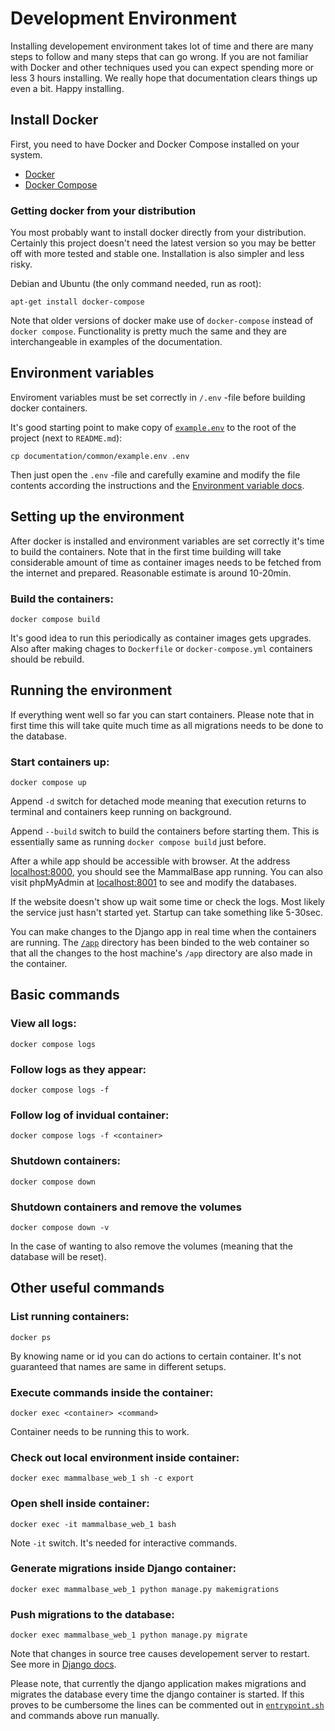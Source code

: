 # Development Environment

Installing developement environment takes lot of time and there are many
steps to follow and many steps that can go wrong. If you are not familiar
with Docker and other techniques used you can expect spending more or less 3
hours installing. We really hope that documentation clears things up even a
bit. Happy installing.


## Install Docker

First, you need to have Docker and Docker Compose installed on your system. 

- [Docker](https://docs.docker.com/get-docker/)
- [Docker Compose](https://docs.docker.com/compose/install/)


### Getting docker from your distribution

You most probably want to install docker directly from your distribution.
Certainly this project doesn't need the latest version so you may be better
off with more tested and stable one. Installation is also simpler and less
risky.

Debian and Ubuntu (the only command needed, run as root):
```
apt-get install docker-compose
```

Note that older versions of docker make use of `docker-compose` instead of
`docker compose`. Functionality is pretty much the same and they are
interchangeable in examples of the documentation.


## Environment variables

Enviroment variables must be set correctly in `/.env` -file before building
docker containers.

It's good starting point to make copy of [`example.env`](example.env) to the
root of the project (next to `README.md`):
```
cp documentation/common/example.env .env
```
Then just open the `.env` -file and carefully examine and modify the file
contents according the instructions and the
[Environment variable docs](environment_variables.md).


## Setting up the environment

After docker is installed and environment variables are set correctly it's
time to build the containers. Note that in the first time building will take
considerable amount of time as container images needs to be fetched from the
internet and prepared. Reasonable estimate is around 10-20min.

### Build the containers:
```
docker compose build
```
It's good idea to run this periodically as container images gets upgrades.
Also after making chages to `Dockerfile` or `docker-compose.yml` containers
should be rebuild.


## Running the environment

If everything went well so far you can start containers. Please note that in
first time this will take quite much time as all migrations needs to be done
to the database.

### Start containers up:
```
docker compose up
```
Append `-d` switch for detached mode meaning that execution returns to
terminal and containers keep running on background.

Append `--build` switch to build the containers before starting them. This
is essentially same as running `docker compose build` just before.


After a while app should be accessible with browser. At the address
[localhost:8000](http://localhost:8000), you should see the MammalBase app
running. You can also visit phpMyAdmin at
[localhost:8001](http://localhost:8001) to see and modify the databases.

If the website doesn't show up wait some time or check the logs. Most likely
the service just hasn't started yet. Startup can take something like 5-30sec.

You can make changes to the Django app in real time when the containers are
running. The [`/app`](../../app) directory has been binded to the web
container so that all the changes to the host machine's `/app`
directory are also made in the container.


## Basic commands

### View all logs:
```
docker compose logs
```


### Follow logs as they appear:
```
docker compose logs -f
```


### Follow log of invidual container:
```
docker compose logs -f <container> 
```


### Shutdown containers:
```
docker compose down
```


### Shutdown containers and remove the volumes
```
docker compose down -v
```
In the case of wanting to also remove the volumes (meaning that the database
will be reset).


## Other useful commands

### List running containers:

```
docker ps
```
By knowing name or id you can do actions to certain container. It's not
guaranteed that names are same in different setups.


### Execute commands inside the container:

```
docker exec <container> <command>
```
Container needs to be running this to work.


### Check out local environment inside container:
```
docker exec mammalbase_web_1 sh -c export
``` 


### Open shell inside container:
```
docker exec -it mammalbase_web_1 bash
```
Note `-it` switch. It's needed for interactive commands.


### Generate migrations inside Django container:
```
docker exec mammalbase_web_1 python manage.py makemigrations
```


### Push migrations to the database:
```
docker exec mammalbase_web_1 python manage.py migrate
```

Note that changes in source tree causes developement server to restart.
See more in [Django docs](https://docs.djangoproject.com/en/3.2/).

Please note, that currently the django application makes migrations and
migrates the database every time the django container is started. If this
proves to be cumbersome the lines can be commented out in
[`entrypoint.sh`](./../app/scripts/entrypoint.sh) and commands above run
manually.

